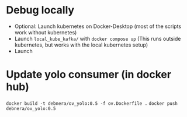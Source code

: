 # Debug locally

- Optional: Launch kubernetes on Docker-Desktop (most of the scripts work without kubernetes)
- Launch `local_kube_kafka/` with `docker compose up` (This runs outside kubernetes, but works with the local kubernetes setup)
- Launch

# Update yolo consumer (in docker hub)
`docker build -t debnera/ov_yolo:0.5 -f ov.Dockerfile .`
`docker push debnera/ov_yolo:0.5`